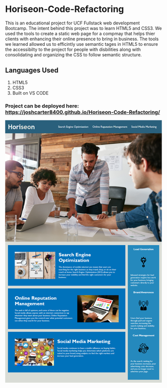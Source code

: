 # Horiseon-Code-Refactoring
This is an educational project for UCF Fullstack web development Bootcamp. The intent behind this project was to learn HTML5 and CSS3. We used the tools to create a static web page for a compmay that helps thier clients with enhancing their online presence to bring in business. The tools we learned allowed us to efficintly use semantic tages in HTML5 to ensure the accessibilty to the project for people with disbilities along with consolidating and organizing the CSS to follow semantic structure. 

## Languages Used
1. HTML5
2. CSS3
3. Built on VS CODE

### Project can be deployed here: https://joshcarter8400.github.io/Horiseon-Code-Refactoring/
<img src="assets/images/Horiseon.png"> 


